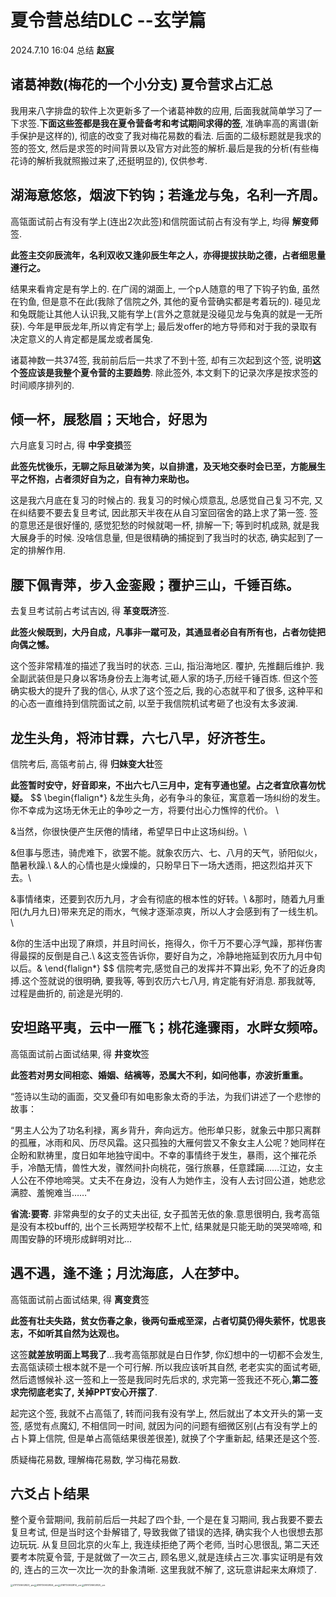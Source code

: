 # 夏令营总结DLC --玄学篇

2024.7.10 16:04 总结    **赵宸**

## 诸葛神数(梅花的一个小分支) 夏令营求占汇总

我用来八字排盘的软件上次更新多了一个诸葛神数的应用, 后面我就简单学习了一下求签.**下面这些签都是我在夏令营备考和考试期间求得的签**, 准确率高的离谱(新手保护是这样的), 彻底的改变了我对梅花易数的看法. 后面的二级标题就是我求的签的签文, 然后是求签的时间背景以及官方对此签的解析.最后是我的分析(有些梅花诗的解析我就照搬过来了,还挺明显的), 仅供参考.

## 湖海意悠悠，烟波下钓钩；若逢龙与兔，名利一齐周。

高瓴面试前占有没有学上(连出2次此签)和信院面试前占有没有学上, 均得 **解变师**签.

**此签主交卯辰流年，名利双收又逢卯辰生年之人，亦得提拔扶助之德，占者细思量遵行之。**

结果来看肯定是有学上的. 在广阔的湖面上, 一个p人随意的甩了下钩子钓鱼, 虽然在钓鱼, 但是意不在此(我除了信院之外, 其他的夏令营确实都是考着玩的). 碰见龙和兔既能让其他人认识我,又能有学上(言外之意就是没碰见龙与兔真的就是一无所获). 今年是甲辰龙年,所以肯定有学上; 最后发offer的地方导师和对于我的录取有决定意义的人肯定都是属龙或者属兔.

诸葛神数一共374签, 我前前后后一共求了不到十签, 却有三次起到这个签, 说明**这个签应该是我整个夏令营的主要趋势**. 除此签外, 本文剩下的记录次序是按求签的时间顺序排列的.

## 倾一杯，展愁眉；天地合，好思为

六月底复习时占, 得 **中孚变损**签

**此签先忧後乐，无聊之际且破涕为笑，以自排遣，及天地交泰时会已至，方能展生平之怀抱，占者须好自为之，自有神力来助也。**

这是我六月底在复习的时候占的. 我复习的时候心烦意乱, 总感觉自己复习不完, 又在纠结要不要去复旦考试, 因此那天半夜在从自习室回宿舍的路上求了第一签. 签的意思还是很好懂的, 感觉犯愁的时候就喝一杯, 排解一下; 等到时机成熟, 就是我大展身手的时候. 没啥信息量, 但是很精确的捕捉到了我当时的状态, 确实起到了一定的排解作用.

## 腰下佩青萍，步入金銮殿；覆护三山，千锤百练。

去复旦考试前占考试吉凶, 得 **革变既济**签.

**此签火候既到，大丹自成，凡事非一蹴可及，其通显者必自有所有也，占者勿徒把向偶之憾。**

这个签非常精准的描述了我当时的状态. 三山, 指沿海地区. 覆护, 先推翻后维护. 我全副武装但是只身以客场身份去上海考试,砸人家的场子,历经千锤百炼. 但这个签确实极大的提升了我的信心, 从求了这个签之后, 我的心态就平和了很多, 这种平和的心态一直维持到信院面试之前, 以至于我信院机试考砸了也没有太多波澜.

## 龙生头角，将沛甘霖，六七八早，好济苍生。

信院考后, 高瓴考前占, 得 **归妹变大壮**签

**此签暂时安守，好音即来，不出六七八三月中，定有亨通也望。占之者宜欣喜勿忧疑。**
$$
\begin{flalign*}
&龙生头角，必有争斗的象征，寓意着一场纠纷的发生。你不幸成为这场无休无止的争吵之一方，将要付出心力憔悴的代价。 \\

&当然，你很快便产生厌倦的情绪，希望早日中止这场纠纷。\\

&但事与愿违，骑虎难下，欲罢不能。就象农历六、七、八月的天气，骄阳似火，酷暑秋躁.\\
&人的心情也是火燥燥的，只盼早日下一场大透雨，把这烈焰并灭下去。\\

&事情绪束，还要到农历九月，才会有彻底的根本性的好转。\\
&那时，随着九月重阳(九月九日)带来充足的雨水，气候才逐渐凉爽，所以人才会感到有了一线生机。\\

&你的生活中出现了麻烦，并且时间长，拖得久，你千万不要心浮气躁，那祥伤害得最探的反倒是自己.\\
&这支签告诉你，要好自为之，冷静地拖延到农历九月中旬以后。&
\end{flalign*}
$$
信院考完,感觉自己的发挥并不算出彩, 免不了的近身肉搏.这个签就说的很明确, 要我等, 等到农历六七八月, 肯定能有好消息. 那我就等, 过程是曲折的, 前途是光明的.

## 安坦路平夷，云中一雁飞；桃花逢骤雨，水畔女频啼。  

高瓴面试前占面试结果, 得 **井变坎**签

**此签若对男女间相恋、婚姻、结褵等，恐属大不利，如问他事，亦波折重重。**

“签诗以生动的画面，交叉叠印有如电影象太奇的手法，为我们讲述了一个悲惨的故事：

“男主人公为了功名利禄，离乡背升，奔向远方。他形单只影，就象云中那只离群的孤雁，冰雨和风、历尽风霜。这只孤独的大雁何尝又不象女主人公呢？她同样在企盼和默祷里，度日如年地独守闺中。不幸的事情终于发生，暴雨，这个摧花杀手，冷酷无情，兽性大发，骤然间扑向桃花，强行旅暴，任意蹂躏……江边，女主人公在不停地啼哭。丈夫不在身边，没有人为她作主，没有人去讨回公道，她悲忿满腔、羞惋难当……”

**省流:要寄**. 非常典型的女子的丈夫出征, 女子孤苦无依的象.意思很明白, 我考高瓴是没有本校buff的, 出个三长两短学校帮不上忙, 结果就是只能无助的哭哭啼啼, 和周围安静的环境形成鲜明对比...

## 遇不遇，逢不逢；月沈海底，人在梦中。

高瓴面试前占面试结果, 得 **离变贲**签

**此签有壮夫失路，贫女伤春之象，後两句垂戒至深，占者切莫仍得失萦怀，忧思丧志，不如听其自然为达观也。**

这签**就差放明面上骂我了**...我考高瓴那就是白日作梦, 你幻想中的一切都不会发生, 去高瓴读硕士根本就不是一个可行解. 所以我应该听其自然, 老老实实的面试考砸, 然后遗憾候补.这一签和上一签是我同时先后求的, 求完第一签我还不死心,**第二签求完彻底老实了, 关掉PPT安心开摆了**.

起完这个签, 我就不占高瓴了, 转而问我有没有学上, 然后就出了本文开头的第一支签, 感觉有点魔幻, 不相信同一时间, 就因为问的问题有细微区别(占有没有学上的占卜算上信院, 但是单占高瓴结果很差很差), 就换了个字重新起, 结果还是这个签.

质疑梅花易数, 理解梅花易数, 学习梅花易数.

## 六爻占卜结果

整个夏令营期间, 我前前后后一共起了四个卦, 一个是在复习期间, 我占我要不要去复旦考试, 但是当时这个卦解错了, 导致我做了错误的选择, 确实我个人也很想去那边玩玩. 从复旦回北京的火车上, 我连续拒绝了两个老师, 当时心思很乱, 第二天还要考本院夏令营, 于是就做了一次三占, 顾名思义,就是连续占三次.事实证明是有效的, 连占的三次一次比一次的卦象清晰. 这里我就不解了, 这玩意讲起来太麻烦了.

<img src="/Users/zhaochen/Library/Containers/com.tencent.xinWeChat/Data/Library/Application Support/com.tencent.xinWeChat/2.0b4.0.9/327cd68d3c825b6ef8f1b6552173147b/Message/MessageTemp/9e20f478899dc29eb19741386f9343c8/Image/4171720602823_.pic.jpg" alt="4171720602823_.pic" style="zoom:25%;" /><img src="/Users/zhaochen/Library/Containers/com.tencent.xinWeChat/Data/Library/Application Support/com.tencent.xinWeChat/2.0b4.0.9/327cd68d3c825b6ef8f1b6552173147b/Message/MessageTemp/9e20f478899dc29eb19741386f9343c8/Image/4181720602824_.pic.jpg" alt="4181720602824_.pic" style="zoom:25%;" /><img src="/Users/zhaochen/Library/Containers/com.tencent.xinWeChat/Data/Library/Application Support/com.tencent.xinWeChat/2.0b4.0.9/327cd68d3c825b6ef8f1b6552173147b/Message/MessageTemp/9e20f478899dc29eb19741386f9343c8/Image/4161720602814_.pic.jpg" alt="4161720602814_.pic" style="zoom:25%;" /><img src="/Users/zhaochen/Library/Containers/com.tencent.xinWeChat/Data/Library/Application Support/com.tencent.xinWeChat/2.0b4.0.9/327cd68d3c825b6ef8f1b6552173147b/Message/MessageTemp/9e20f478899dc29eb19741386f9343c8/Image/4191720602825_.pic.jpg" alt="4191720602825_.pic" style="zoom: 25%;" />





